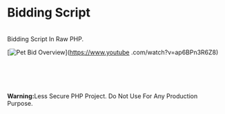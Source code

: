 <h1>Bidding Script</h1>
<br>
Bidding Script In Raw PHP.
<br>

[![Pet Bid Overview](https://i.imgur.com/FdApiqj.png)](https://www.youtube
.com/watch?v=ap6BPn3R6Z8)
<br>
<br>
<br>
<br>
<br>
<br>
<strong>Warning:</strong>Less Secure PHP Project. Do Not Use For Any Production Purpose.